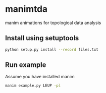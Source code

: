 # manimtda
manim animations for topological data analysis

## Install using setuptools

```bash
python setup.py install --record files.txt
```

## Run example

Assume you have installed manim

```bash
manim example.py LEUP -pl
```
